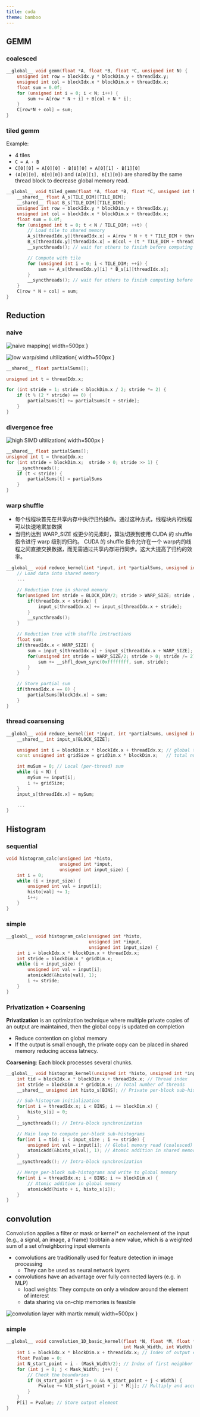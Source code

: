 ```yaml
---
title: cuda
theme: bamboo
---
```


## GEMM

### coalesced

```cpp
__global__ void gemm(float *A, float *B, float *C, unsigned int N) {
    unsigned int row = blockIdx.y * blockDim.y + threadIdx.y;
    unsigned int col = blockIdx.x * blockDim.x + threadIdx.x;
    float sum = 0.0f;
    for (unsigned int i = 0; i < N; i++) {
        sum += A[row * N + i] + B[col + N * i];
    }
    C[row*N + col] = sum;
}
```

### tiled gemm

Example:

- 4 tiles
- `C = A · B`
- `C[0][0] = A[0][0] · B[0][0] + A[0][1] · B[1][0]`
- `(A[0][0], B[0][0])` and `(A[0][1], B[1][0])` are shared by the same thread block to decrease global memory read.

```cpp
__global__ void tiled_gemm(float *A, float *B, float *C, unsigned int N) {
    __shared__ float A_s[TILE_DIM][TILE_DIM];
    __shared__ float B_s[TILE_DIM][TILE_DIM];
    unsigned int row = blockIdx.y * blockDim.y + threadIdx.y;
    unsigned int col = blockIdx.x * blockDim.x + threadIdx.x;
    float sum = 0.0f;
    for (unsigned int t = 0; t < N / TILE_DIM; ++t) {
        // Load tile to shared memory
        A_s[threadIdx.y][threadIdx.x] = A[row * N + t * TILE_DIM + threadIdx.x];
        B_s[threadIdx.y][threadIdx.x] = B[col + (t * TILE_DIM + threadIdx.y) * N];
        __syncthreads(); // wait for others to finish before computing

        // Compute with tile
        for (unsigned int i = 0; i < TILE_DIM; ++i) {
            sum += A_s[threadIdx.y][i] * B_s[i][threadIdx.x];
        }
        __syncthreads(); // wait for others to finish computing before loading
    }
    C[row * N + col] = sum;
}
```

## Reduction

### naive

![naive mapping](../../../docs/WikiImage/image_2025-01-14-15-08-09.png){ width=500px }

![low warp/simd ultilization](../../../docs/WikiImage/image_2025-01-14-15-09-44.png){ width=500px }

```cpp
__shared__ float partialSums[];

unsigned int t = threadIdx.x;

for (int stride = 1; stride < blockDim.x / 2; stride *= 2) {
    if (t % (2 * stride) == 0) {
        partialSums[t] += partialSums[t + stride];
    }
}
```

### divergence free

![high SIMD ultilization](../../../docs/WikiImage/image_2025-01-14-15-22-09.png){ width=500px }

```cpp
__shared__ float partialSums[];
unsigned int t = threadIdx.x;
for (int stride = blockDim.x;  stride > 0; stride >> 1) {
    __syncthreads();
    if (t < stride) {
        partialSums[t] = partialSums
    }
}
```

### warp shuffle

- 每个线程块首先在共享内存中执行归约操作。通过这种方式，线程块内的线程可以快速地累加数据
- 当归约达到 WARP_SIZE 或更少的元素时，算法切换到使用 CUDA 的 shuffle 指令进行 warp 级别的归约。
CUDA 的 shuffle 指令允许在一个 warp内的线程之间直接交换数据，而无需通过共享内存进行同步。这大大提高了归约的效率。

```cpp
__global__ void reduce_kernel(int *input, int *partialSums, unsigned int N) {
    // Load data into shared memory
    ...

    // Reduction tree in shared memory
    for(unsigned int stride = BLOCK_DIM/2; stride > WARP_SIZE; stride /= 2) {
        if(threadIdx.x < stride) {
            input_s[threadIdx.x] += input_s[threadIdx.x + stride];
        }
        __syncthreads();
    }

    // Reduction tree with shuffle instructions
    float sum;
    if(threadIdx.x < WARP_SIZE) {
        sum = input_s[threadIdx.x] + input_s[threadIdx.x + WARP_SIZE];
        for(unsigned int stride = WARP_SIZE/2; stride > 0; stride /= 2) {
            sum += __shfl_down_sync(0xffffffff, sum, stride);
        }
    }

    // Store partial sum
    if(threadIdx.x == 0) {
        partialSums[blockIdx.x] = sum;
    }
}
```

### thread coarsensing

```cpp
__global__ void reduce_kernel(int *input, int *partialSums, unsigned int N) {
    __shared__ int input_s[BLOCK_SIZE];

    unsigned int i = blockDim.x * blockIdx.x + threadIdx.x; // global thread index
    const unsigned int gridSize = gridDim.x * blockDim.x;   // total number of threads

    int muSum = 0; // Local (per-thread) sum
    while (i < N) {
        mySum += input[i];
        i += gridSize;
    }
    input_s[threadIdx.x] = mySum;

    ...
}
```

## Histogram

### sequential

```cpp
void histogram_calc(unsigned int *histo,
                    unsigned int *input,
                    unsigned int input_size) {
    int i = 0;
    while (i < input_size) {
        unsigned int val = input[i];
        histo[val] += 1;
        i++;
    }
}
```

### simple

```cpp
__gloabl__ void histogram_calc(unsigned int *histo,
                               unsigned int *input,
                               unsigned int input_size) {
    int i = blockIdx.x * blockDim.x + threadIdx.x;
    int stride = blockDim.x * gridDim.x;
    while (i < input_size) {
        unsigned int val = input[i];
        atomicAdd(&histo[val], 1);
        i += stride;
    }
}
```

### Privatization + Coarsening

__Privatization__ is an optimization technique where multiple private copies of an output are maintained, then the global copy is updated on completion

- Reduce contention on global memory
- If the output is small enough, the private copy can be placed in shared memory reducing access latnecy.

__Coarsening__: Each block processes several chunks.

```cpp
__global__ void histogram_kernel(unsigned int *histo, unsigned int *input, unsigned int input_size){
    int tid = blockIdx.x * blockDim.x + threadIdx.x; // Thread index
    int stride = blockDim.x * gridDim.x; // Total number of threads
    __shared__ unsigned int histo_s[BINS]; // Private per-block sub-histogram

    // Sub-histogram initialization
    for(int i = threadIdx.x; i < BINS; i += blockDim.x) {
        histo_s[i] = 0;
    }
    __syncthreads(); // Intra-block synchronization

    // Main loop to compute per-block sub-histograms
    for(int i = tid; i < input_size ; i += stride) {
        unsigned int val = input[i]; // Global memory read (coalesced)
        atomicAdd(&histo_s[val], 1); // Atomic addition in shared memory
    }
    __syncthreads(); // Intra-block synchronization

    // Merge per-block sub-histograms and write to global memory
    for(int i = threadIdx.x; i < BINS; i += blockDim.x) {
        // Atomic addition in global memory
        atomicAdd(histo + i, histo_s[i]);
    }
}
```

## convolution

Convolution applies a filter or mask or kernel* on eachelement of the input (e.g., a signal, an image, a frame) toobtain a new value, which is a weighted sum of a set ofneighboring input elements

- convolutions are traditionally used for feature detection in image processing
    - They can be used as neural network layers
- convolutions have an advantage over fully connected layers (e.g. in MLP)
    - loacl weights: They compute on only a window around the element of interest
    - data sharing via on-chip memories is feasible

![convolution layer with martix mmul](../../../docs/WikiImage/image_2025-01-16-15-06-27.png){ width=500px }

### simple

```cpp
__global__ void convolution_1D_basic_kernel(float *N, float *M, float *P,
                                            int Mask_Width, int Width) {
    int i = blockIdx.x * blockDim.x + threadIdx.x; // Index of output element
    float Pvalue = 0;
    int N_start_point = i - (Mask_Width/2); // Index of first neighbor
    for (int j = 0; j < Mask_Width; j++) {
        // Check the boundaries
        if (N_start_point + j >= 0 && N_start_point + j < Width) {
            Pvalue += N[N_start_point + j] * M[j]; // Multiply and accumulate
        }
    }
    P[i] = Pvalue; // Store output element
}
```
